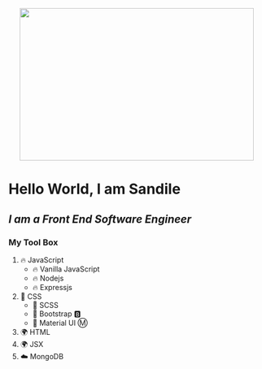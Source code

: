 <p align="center">
    <img width="460" height="300" src="https://avatars.githubusercontent.com/u/61883240?v=4">
</p>

# Hello World, I am Sandile

## _I am a Front End Software Engineer_

### My Tool Box 

1. :fire: JavaScript
    - :fire: Vanilla JavaScript
    - :fire: Nodejs
    - :fire: Expressjs
2. :ocean: CSS
    - :ocean: SCSS
    - :ocean: Bootstrap :b:
    - :ocean: Material UI :m:
3. :earth_africa: HTML
4. :earth_africa: JSX
5. :cloud: MongoDB

